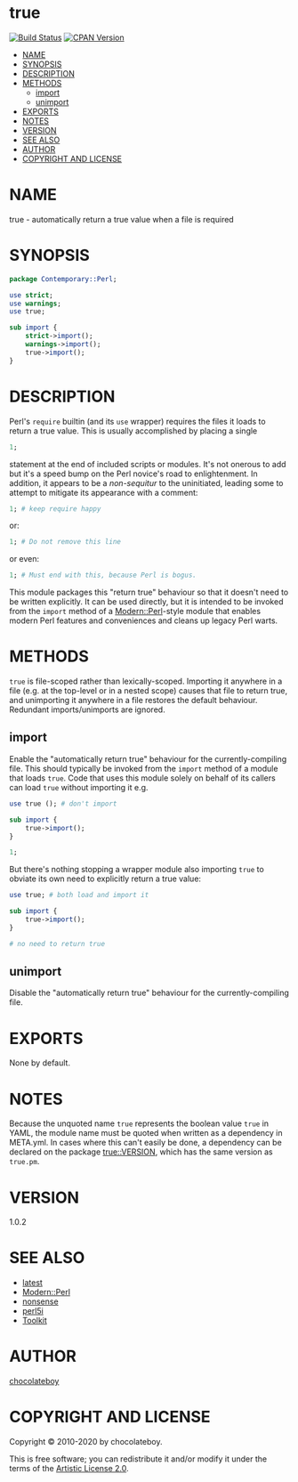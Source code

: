 # true

[![Build Status](https://travis-ci.org/chocolateboy/true.svg)](https://travis-ci.org/chocolateboy/true)
[![CPAN Version](https://badge.fury.io/pl/true.svg)](https://metacpan.org/pod/true)

<!-- TOC -->

- [NAME](#name)
- [SYNOPSIS](#synopsis)
- [DESCRIPTION](#description)
- [METHODS](#methods)
  - [import](#import)
  - [unimport](#unimport)
- [EXPORTS](#exports)
- [NOTES](#notes)
- [VERSION](#version)
- [SEE ALSO](#see-also)
- [AUTHOR](#author)
- [COPYRIGHT AND LICENSE](#copyright-and-license)

<!-- TOC END -->

# NAME

true - automatically return a true value when a file is required

# SYNOPSIS

```perl
package Contemporary::Perl;

use strict;
use warnings;
use true;

sub import {
    strict->import();
    warnings->import();
    true->import();
}
```

# DESCRIPTION

Perl's `require` builtin (and its `use` wrapper) requires the files it loads to
return a true value. This is usually accomplished by placing a single

```perl
1;
```

statement at the end of included scripts or modules. It's not onerous to add
but it's a speed bump on the Perl novice's road to enlightenment. In addition,
it appears to be a _non-sequitur_ to the uninitiated, leading some to attempt
to mitigate its appearance with a comment:

```perl
1; # keep require happy
```

or:

```perl
1; # Do not remove this line
```

or even:

```perl
1; # Must end with this, because Perl is bogus.
```

This module packages this "return true" behaviour so that it doesn't need to be
written explicitly. It can be used directly, but it is intended to be invoked
from the `import` method of a
[Modern::Perl](https://metacpan.org/pod/Modern::Perl)-style module that enables
modern Perl features and conveniences and cleans up legacy Perl warts.

# METHODS

`true` is file-scoped rather than lexically-scoped. Importing it anywhere in a
file (e.g. at the top-level or in a nested scope) causes that file to return
true, and unimporting it anywhere in a file restores the default behaviour.
Redundant imports/unimports are ignored.

## import

Enable the "automatically return true" behaviour for the currently-compiling
file. This should typically be invoked from the `import` method of a module
that loads `true`. Code that uses this module solely on behalf of its callers
can load `true` without importing it e.g.

```perl
use true (); # don't import

sub import {
    true->import();
}

1;
```

But there's nothing stopping a wrapper module also importing `true` to obviate
its own need to explicitly return a true value:

```perl
use true; # both load and import it

sub import {
    true->import();
}

# no need to return true
```

## unimport

Disable the "automatically return true" behaviour for the currently-compiling
file.

# EXPORTS

None by default.

# NOTES

Because the unquoted name `true` represents the boolean value `true` in YAML,
the module name must be quoted when written as a dependency in META.yml. In
cases where this can't easily be done, a dependency can be declared on the
package [true::VERSION](https://metacpan.org/pod/true::VERSION), which has the
same version as `true.pm`.

# VERSION

1.0.2

# SEE ALSO

- [latest](https://metacpan.org/pod/latest)
- [Modern::Perl](https://metacpan.org/pod/Modern::Perl)
- [nonsense](https://metacpan.org/pod/nonsense)
- [perl5i](https://metacpan.org/pod/perl5i)
- [Toolkit](https://metacpan.org/pod/Toolkit)

# AUTHOR

[chocolateboy](mailto:chocolate@cpan.org)

# COPYRIGHT AND LICENSE

Copyright © 2010-2020 by chocolateboy.

This is free software; you can redistribute it and/or modify it under the terms of the
[Artistic License 2.0](https://www.opensource.org/licenses/artistic-license-2.0.php).

